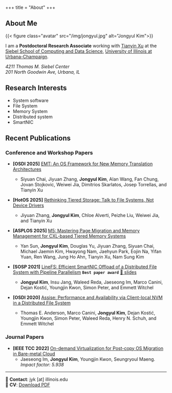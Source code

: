 +++
title = "About"
+++

## About Me

{{< figure class="avatar" src="/img/jongyul.jpg" alt="Jongyul Kim">}}

I am a **Postdoctoral Research Associate** working with [Tianyin Xu](https://tianyin.github.io/) at the [Siebel School of Computing and Data Science](https://cs.illinois.edu/), [University of Illinois at Urbana-Champaign](https://illinois.edu).

*4211 Thomas M. Siebel Center  
201 North Goodwin Ave, Urbana, IL*

## Research Interests

* System software
* File System
* Memory System
* Distributed system
* SmartNIC

## Recent Publications

### Conference and Workshop Papers

- **[OSDI 2025]** [EMT: An OS Framework for New Memory Translation Architectures](https://www.usenix.org/conference/osdi25/presentation/chai-siyuan)
  - Siyuan Chai, Jiyuan Zhang, **Jongyul Kim**, Alan Wang, Fan Chung, Jovan Stojkovic, Weiwei Jia, Dimitrios Skarlatos, Josep Torrellas, and Tianyin Xu

- **[HotOS 2025]** [Rethinking Tiered Storage: Talk to File Systems, Not Device Drivers](https://dl.acm.org/doi/10.1145/3713082.3730383)
  - Jiyuan Zhang, **Jongyul Kim**, Chloe Alverti, Peizhe Liu, Weiwei Jia, and Tianyin Xu

- **[ASPLOS 2025]** [M5: Mastering Page Migration and Memory Management for CXL-based Tiered Memory Systems](https://dl.acm.org/doi/10.1145/3676641.3711999)
  - Yan Sun, **Jongyul Kim**, Douglas Yu, Jiyuan Zhang, Siyuan Chai, Michael Jaemin Kim, Hwayong Nam, Jaehyun Park, Eojin Na, Yifan Yuan, Ren Wang, Jung Ho Ahn, Tianyin Xu, Nam Sung Kim

- **[SOSP 2021]** [LineFS: Efficient SmartNIC Offload of a Distributed File System with Pipeline Parallelism](https://dl.acm.org/doi/10.1145/3477132.3483565) **`Best paper award`** [📄 slides](/files/LineFS_slides_20min.ppsx)
  - **Jongyul Kim**, Insu Jang, Waleed Reda, Jaeseong Im, Marco Canini, Dejan Kostić, Youngjin Kwon, Simon Peter, and Emmett Witchel

- **[OSDI 2020]** [Assise: Performance and Availability via Client-local NVM in a Distributed File System](https://www.usenix.org/conference/osdi20/presentation/anderson)
  - Thomas E. Anderson, Marco Canini, **Jongyul Kim**, Dejan Kostić, Youngjin Kwon, Simon Peter, Waleed Reda, Henry N. Schuh, and Emmett Witchel

### Journal Papers

- **[IEEE TCC 2022]** [On-demand Virtualization for Post-copy OS Migration in Bare-metal Cloud](https://ieeexplore.ieee.org/document/9786612)
  - Jaeseong Im, **Jongyul Kim**, Youngjin Kwon, Seungryoul Maeng. *Impact factor: 5.938*

---

📧 **Contact**: jyk [at] illinois.edu  
📄 **CV**: [Download PDF](/files/CV_jongyulkim.pdf)